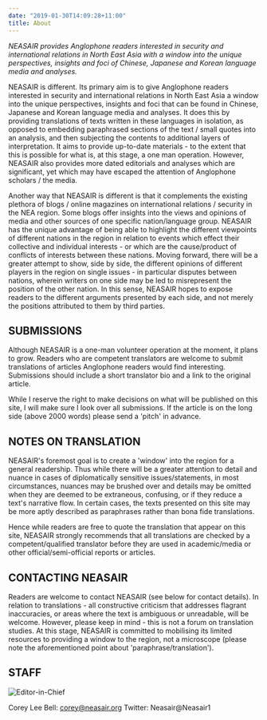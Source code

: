 ```yaml
---
date: "2019-01-30T14:09:28+11:00"
title: About
---
```


*NEASAIR provides Anglophone readers interested in security and international relations in North East Asia with a window into the unique perspectives, insights and foci of Chinese, Japanese and Korean language media and analyses.*

NEASAIR is different. Its primary aim is to give Anglophone readers interested in security and international relations in North East Asia a window into the unique perspectives, insights and foci that can be found in Chinese, Japanese and Korean language media and analyses. It does this by providing translations of texts written in these languages in isolation, as opposed to embedding paraphrased sections of the text / small quotes into an analysis, and then subjecting the contents to additional layers of interpretation. It aims to provide up-to-date materials - to the extent that this is possible for what is, at this stage, a one man operation. However, NEASAIR also provides more dated editorials and analyses which are significant, yet which may have escaped the attention of Anglophone scholars / the media. 

Another way that NEASAIR is different is that it complements the existing plethora of blogs / online magazines on international relations / security in the NEA region. Some blogs offer insights into the views and opinions of media and other sources of one specific nation/language group. NEASAIR has the unique advantage of being able to highlight the different viewpoints of different nations in the region in relation to events which effect their collective and individual interests - or which are the cause/product of conflicts of interests between these nations.  Moving forward, there will be a greater attempt to show, side by side, the different opinions of different players in the region on single issues - in particular disputes between nations, wherein writers on one side may be led to misrepresent the position of the other nation. In this sense, NEASAIR hopes to expose readers to the different arguments presented by each side, and not merely the positions attributed to them by third parties.

## SUBMISSIONS

Although NEASAIR is a one-man volunteer operation at the moment, it plans to grow. Readers who are competent translators are welcome to submit translations of articles Anglophone readers would find interesting. Submissions should include a short translator bio and a link to the original article.  

While I reserve the right to make decisions on what will be published on this site, I will make sure I look over all submissions. If the article is on the long side (above 2000 words) please send a 'pitch' in advance.

## NOTES ON TRANSLATION

NEASAIR's foremost goal is to create a 'window' into the region for a general readership. Thus while there will be a greater attention to detail and nuance in cases of diplomatically sensitive issues/statements, in most circumstances, nuances may be brushed over and details may be omitted when they are deemed to be extraneous, confusing, or if they reduce a text's narrative flow. In certain cases, the texts presented on this site may be more aptly described as paraphrases rather than bona fide translations. 

Hence while readers are free to quote the translation that appear on this site, NEASAIR strongly recommends that all translations are checked by a competent/qualified translator before they are used in academic/media or other official/semi-official reports or articles.

## CONTACTING NEASAIR 

Readers are welcome to contact NEASAIR (see below for contact details). In relation to translations - all constructive criticism that addresses flagrant inaccuracies, or areas where the text is ambiguous or unreadable, will be welcome. However, please keep in mind - this is not a forum on translation studies. At this stage, NEASAIR is committed to mobilising its limited resources to providing a window to the region, not a microscope (please note the aforementioned point about 'paraphrase/translation').

## STAFF

![Editor-in-Chief](/img/corey_bell.webp "Editor in Chief")

Corey Lee Bell: <corey@neasair.org>
Twitter: Neasair@Neasair1